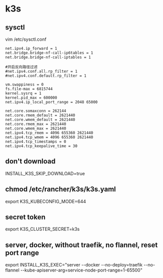 # k3s

## sysctl
vim /etc/sysctl.conf
```
net.ipv4.ip_forward = 1
net.bridge.bridge-nf-call-ip6tables = 1
net.bridge.bridge-nf-call-iptables = 1

#开启反向路径过滤
#net.ipv4.conf.all.rp_filter = 1
#net.ipv4.conf.default.rp_filter = 1

vm.swappiness = 0
fs.file-max = 6815744
kernel.sysrq = 1
kernel.pid_max = 600000
net.ipv4.ip_local_port_range = 2048 65000

net.core.somaxconn = 262144 
net.core.rmem_default = 2621440
net.core.wmem_default = 2621440
net.core.rmem_max = 2621440
net.core.wmem_max = 2621440
net.ipv4.tcp_rmem = 4096 655360 2621440
net.ipv4.tcp_wmem = 4096 655360 2621440
net.ipv4.tcp_timestamps = 0
net.ipv4.tcp_keepalive_time = 30
```

## don't download
INSTALL_K3S_SKIP_DOWNLOAD=true

## chmod /etc/rancher/k3s/k3s.yaml
export K3S_KUBECONFIG_MODE=644

## secret token
export K3S_CLUSTER_SECRET=k3s

## server, docker, without traefik, no flannel, reset port range
export INSTALL_K3S_EXEC="server --docker --no-deploy=traefik --no-flannel --kube-apiserver-arg=service-node-port-range=1-65500"

